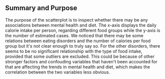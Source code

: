 
## Summary and Purpose

The purpose of the scatterplot is to inspect whether there may be any associations between mental health and diet.
The x-axis displays the daily calorie intake per person, regarding different food groups while the y-axis is the number of estimated cases. We noticed that there may be some relations between eating disorders and the number of calories per food group but it's not clear enough to truly say so. For the other disorders, there seems to be no significant relationship with the type of food intake, provided that some outliers are excluded. This could be because of other stronger factors and confouding variables that haven't been accounted for that are affecting the trends in mental health and diet, which makes the correlation between the two variables less obvious.
